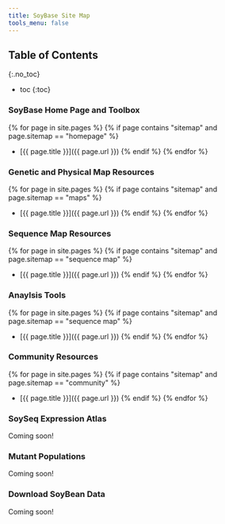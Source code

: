 ```yaml
---
title: SoyBase Site Map
tools_menu: false
---
```


## Table of Contents
{:.no_toc}

* toc
{:toc}

### SoyBase Home Page and Toolbox

{% for page in site.pages %}
  {% if page contains "sitemap" and page.sitemap == "homepage" %}
- [{{ page.title }}]({{ page.url }})
  {% endif %}
{% endfor %}

### Genetic and Physical Map Resources

{% for page in site.pages %}
  {% if page contains "sitemap" and page.sitemap == "maps" %}
- [{{ page.title }}]({{ page.url }})
  {% endif %}
{% endfor %}

### Sequence Map Resources

{% for page in site.pages %}
  {% if page contains "sitemap" and page.sitemap == "sequence map" %}
- [{{ page.title }}]({{ page.url }})
  {% endif %}
{% endfor %}

### Anaylsis Tools

{% for page in site.pages %}
  {% if page contains "sitemap" and page.sitemap == "sequence map" %}
- [{{ page.title }}]({{ page.url }})
  {% endif %}
{% endfor %}

### Community Resources

{% for page in site.pages %}
  {% if page contains "sitemap" and page.sitemap == "community" %}
- [{{ page.title }}]({{ page.url }})
  {% endif %}
{% endfor %}

### SoySeq Expression Atlas
Coming soon!

### Mutant Populations
Coming soon!

### Download SoyBean Data
Coming soon!